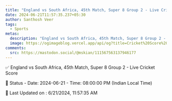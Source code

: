 ```yaml
---
title: "England vs South Africa, 45th Match, Super 8 Group 2 - Live Cricket Score"
date: 2024-06-21T11:57:35.237+05:30
author: Santhosh Veer
tags:
  - Sports
metas:
  description: "England vs South Africa, 45th Match, Super 8 Group 2 - Live Cricket Score - Date: 2024-06-21 - Time: 08:00:00 PM (Indian Local Time)"
  image: https://ogimageblog.vercel.app/api/og?title=Cricket%20Score%20%F0%9F%8F%8F
comments:
  src: https://mastodon.social/@mskian/111567563137946177
---
```


✅ England vs South Africa, 45th Match, Super 8 Group 2 - Live Cricket Score

📑 Status - Date: 2024-06-21 - Time: 08:00:00 PM (Indian Local Time)

<!--more-->

📝 Last Updated on : 6/21/2024, 11:57:35 AM
